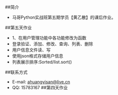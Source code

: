 ##简介
* 马哥Python实战班第五期学员【黄乙散】的课后作业。

##第五天作业
* 1、在用户管理功能中各功能修改为函数
* 登录验证、添加、修改、查询、列表、删除
* 用户信息文件读、写
* 使用json格式存储用户信息
* 列表展示排序:Sorted/list.sort()


##联系方式
* E-mail: ahuangyisan@live.cn
* QQ: 15783167
##第四天作业
